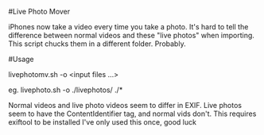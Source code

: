 #Live Photo Mover

iPhones now take a video every time you take a photo. It's hard to tell the difference between normal
videos and these "live photos" when importing. This script chucks them in a different folder. Probably.

#Usage

livephotomv.sh -o <directory to move live photos to> <input files ...>

eg. livephoto.sh -o ./livephotos/ ./*

Normal videos and live photo videos seem to differ in EXIF.
Live photos seem to have the ContentIdentifier tag, and normal vids don't.
This requires exiftool to be installed
I've only used this once, good luck